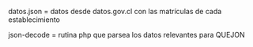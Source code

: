 datos.json = datos desde datos.gov.cl con las matrículas de cada establecimiento

json-decode = rutina php que parsea los datos relevantes para QUEJON

